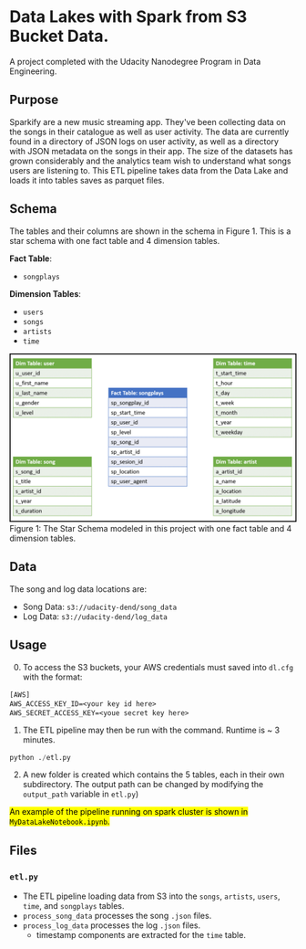 # Data Lakes with Spark from S3 Bucket Data.

A project completed with the Udacity Nanodegree Program in Data Engineering.

## Purpose

Sparkify are a new music streaming app. They've been collecting data on the songs in their catalogue as well as user activity. The data are currently found in a directory of JSON logs on user activity, as well as a directory with JSON metadata on the songs in their app. The size of the datasets has grown considerably and the analytics team wish to understand what songs users are listening to. This ETL pipeline takes data from the Data Lake and loads it into tables saves as parquet files.

## Schema

The tables and their columns are shown in the schema in Figure  1. This is a star schema with one fact table and 4 dimension tables.

**Fact Table**:
* `songplays`

**Dimension Tables**:
* `users`
* `songs`
* `artists`
* `time`

![StarSchema](./images/project3_schema.png#center) 
Figure 1: The Star Schema modeled in this project with one fact table and 4 dimension tables.


## Data

The song and log data locations are:

* Song Data: `s3://udacity-dend/song_data`
* Log Data: `s3://udacity-dend/log_data`

## Usage

0. To access the S3 buckets, your AWS credentials must saved into `dl.cfg` with the format:

```
[AWS]
AWS_ACCESS_KEY_ID=<your key id here>
AWS_SECRET_ACCESS_KEY=<youe secret key here>
```

1. The ETL pipeline may then be run with the command. Runtime is ~ 3 minutes.

```python
python ./etl.py
```

2. A new folder is created which contains the 5 tables, each in their own subdirectory. The
output path can be changed by modifying the `output_path` variable in `etl.py`)

<mark>An example of the pipeline running on spark cluster is shown in `MyDataLakeNotebook.ipynb`.</mark>

## Files

### `etl.py`

* The ETL pipeline loading data from S3 into the `songs`, `artists`, `users`, `time`, and `songplays` tables.
* `process_song_data` processes the song `.json` files.
* `process_log_data` processes the log `.json` files.
    * timestamp components are extracted for the `time` table.


